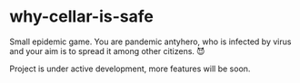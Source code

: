 # why-cellar-is-safe

Small epidemic game. You are pandemic antyhero, who is infected by virus and your aim is to spread it among other citizens.
:smiling_imp:

Project is under active development, more features will be soon.
